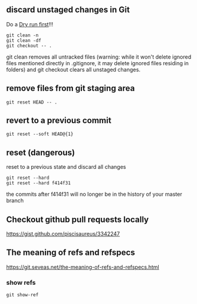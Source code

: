 ## discard unstaged changes in Git
Do a [Dry run first](https://stackoverflow.com/questions/15840009/undo-a-git-clean-command/15840063#15840063)!!!
```
git clean -n
git clean -df
git checkout -- .
```
git clean removes all untracked files (warning: while it won't delete ignored files mentioned directly in .gitignore, it may delete ignored files residing in folders) and git checkout clears all unstaged changes.

## remove files from git staging area
```
git reset HEAD -- .
```

## revert to a previous commit
```
git reset --soft HEAD@{1}
```

## reset (dangerous)
reset to a previous state and discard all changes
```
git reset --hard
git reset --hard f414f31
```
the commits after f414f31 will no longer be in the history of your master branch

## Checkout github pull requests locally
https://gist.github.com/piscisaureus/3342247


## The meaning of refs and refspecs
https://git.seveas.net/the-meaning-of-refs-and-refspecs.html

### show refs
```
git show-ref
```
